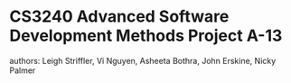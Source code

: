 # CS3240 Advanced Software Development Methods Project A-13
authors: Leigh Striffler, Vi Nguyen, Asheeta Bothra, John Erskine, Nicky Palmer
